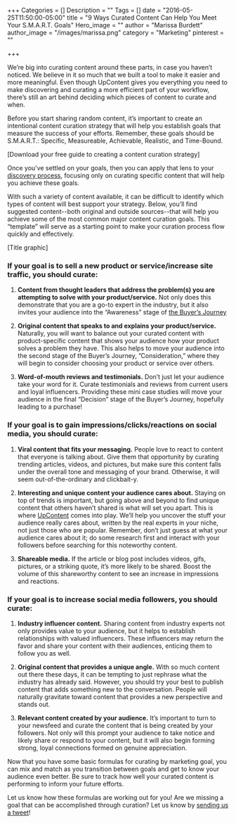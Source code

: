 +++
Categories = []
Description = ""
Tags = []
date = "2016-05-25T11:50:00-05:00"
title = "9 Ways Curated Content Can Help You Meet Your S.M.A.R.T. Goals"
Hero_image = ""
author = "Marissa Burdett"
author_image = "/images/marissa.png"
category = "Marketing"
pinterest = ""

+++

We’re big into curating content around these parts, in case you haven’t noticed. We believe in it so much that we built a tool to make it easier and more meaningful. Even though UpContent gives you everything you need to make discovering and curating a more efficient part of your workflow, there’s still an art behind deciding which pieces of content to curate and when.

Before you start sharing random content, it’s important to create an intentional content curation strategy that will help you establish goals that measure the success of your efforts. Remember, these goals should be S.M.A.R.T.: Specific, Measureable, Achievable, Realistic, and Time-Bound.

[Download your free guide to creating a content curation strategy]

Once you’ve settled on your goals, then you can apply that lens to your [discovery process](https://upcontent.com/post/how-to-evaluate-content/), focusing only on curating specific content that will help you achieve these goals.

With such a variety of content available, it can be difficult to identify which types of content will best support your strategy. Below, you’ll find suggested content--both original and outside sources--that will help you achieve some of the most common major content curation goals. This “template” will serve as a starting point to make your curation process flow quickly and effectively.

[Title graphic]

### If your goal is to sell a new product or service/increase site traffic, you should curate:

1. **Content from thought leaders that address the problem(s) you are attempting to solve with your product/service.** Not only does this demonstrate that you are a go-to expert in the industry, but it also invites your audience into the “Awareness” stage of [the Buyer’s Journey](http://blog.hubspot.com/sales/the-new-buyers-journey)

2. **Original content that speaks to and explains your product/service.** Naturally, you will want to balance out your curated content with product-specific content that shows your audience how your product solves a problem they have. This also helps to move your audience into the second stage of the Buyer’s Journey, ”Consideration,” where they will begin to consider choosing your product or service over others.

3. **Word-of-mouth reviews and testimonials.** Don’t just let your audience take your word for it. Curate testimonials and reviews from current users and loyal influencers. Providing these mini case studies will move your audience in the final “Decision” stage of the Buyer’s Journey, hopefully leading to a purchase!

### If your goal is to gain impressions/clicks/reactions on social media, you should curate:

1. **Viral content that fits your messaging.** People love to react to content that everyone is talking about. Give them that opportunity by curating trending articles, videos, and pictures, but make sure this content falls under the overall tone and messaging of your brand. Otherwise, it will seem out-of-the-ordinary and clickbait-y.

2. **Interesting and unique content your audience cares about.** Staying on top of trends is important, but going above and beyond to find unique content that others haven’t shared is what will set you apart. This is where [UpContent](http://upcontent.com) comes into play. We’ll help you uncover the stuff your audience really cares about, written by the real experts in your niche, not just those who are popular. Remember, don’t just guess at what your audience cares about it; do some research first and interact with your followers before searching for this noteworthy content.

3. **Shareable media.** If the article or blog post includes videos, gifs, pictures, or a striking quote, it’s more likely to be shared. Boost the volume of this shareworthy content to see an increase in impressions and reactions.

### If your goal is to increase social media followers, you should curate:

1. **Industry influencer content.** Sharing content from industry experts not only provides value to your audience, but it helps to establish relationships with valued influencers. These influencers may return the favor and share your content with their audiences, enticing them to follow you as well.

2. **Original content that provides a unique angle.** With so much content out there these days, it can be tempting to just rephrase what the industry has already said. However, you should try your best to publish content that adds something new to the conversation. People will naturally gravitate toward content that provides a new perspective and stands out.

3. **Relevant content created by your audience.** It’s important to turn to your newsfeed and curate the content that is being created by your followers. Not only will this prompt your audience to take notice and likely share or respond to your content, but it will also begin forming strong, loyal connections formed on genuine appreciation.

Now that you have some basic formulas for curating by marketing goal, you can mix and match as you transition between goals and get to know your audience even better.  Be sure to track how well your curated content is performing to inform your future efforts.

Let us know how these formulas are working out for you! Are we missing a goal that can be accomplished through curation? Let us know by [sending us a tweet](http://twitter.com/getupcontent)!
